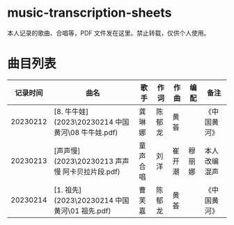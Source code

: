 # music-transcription-sheets
本人记录的歌曲、合唱等，PDF 文件发在这里。禁止转载，仅供个人使用。

# 曲目列表

| 记录时间 | 曲名 | 歌手 | 作词 | 作曲 | 编配 | 备注 |
-|-|-|-|-|-|-
20230212 | [8. 牛牛娃](2023\20230214 中国黄河\08 牛牛娃.pdf) | 龚琳娜 | 陈郁龙 | 黄荟 | | 《中国黄河》
20230213 | [声声慢](2023\20230213 声声慢 阿卡贝拉片段.pdf) | 童声合唱 | 刘洋 | 崔开潮 | 穆丽娜 | 本人改编混声
20230214 | [1. 祖先](2023\20230214 中国黄河\01 祖先.pdf) | 曹芙嘉 | 陈郁龙 | 黄荟 | |《中国黄河》
